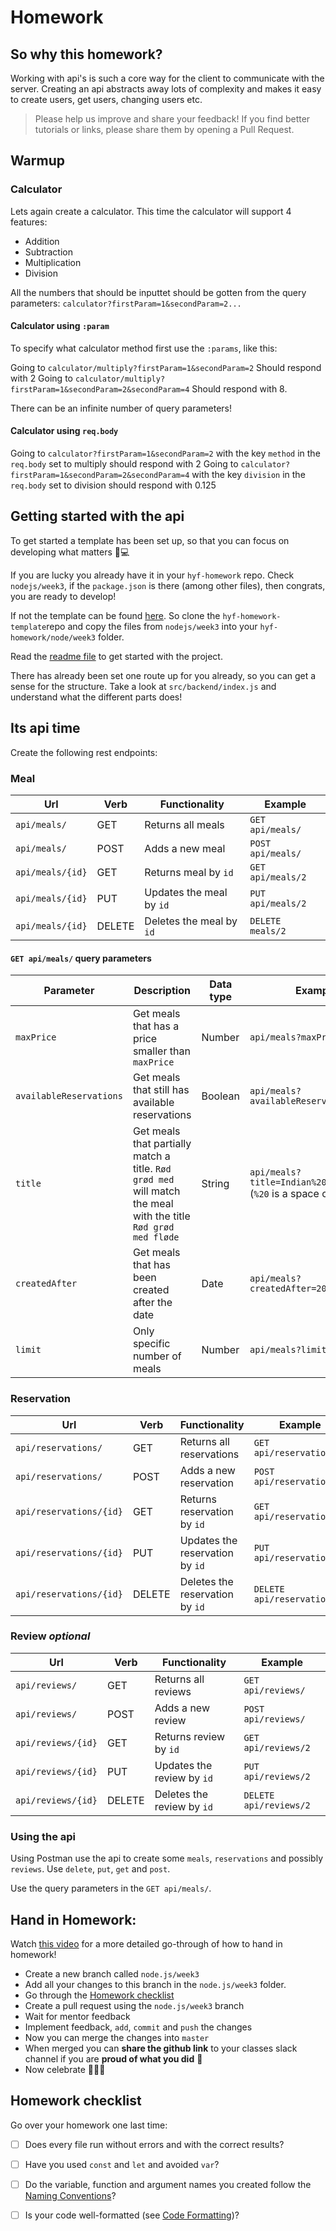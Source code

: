 # Homework

## So why this homework?
Working with api's is such a core way for the client to communicate with the server. Creating an api abstracts away lots of complexity and makes it easy to create users, get users, changing users etc. 

> Please help us improve and share your feedback! If you find better tutorials or links, please share them by opening a Pull Request.

## Warmup

### Calculator

Lets again create a calculator. This time the calculator will support 4 features:

- Addition
- Subtraction
- Multiplication
- Division

All the numbers that should be inputtet should be gotten from the query parameters: `calculator?firstParam=1&secondParam=2...`

#### Calculator using `:param`
To specify what calculator method first use the `:params`, like this:

Going to `calculator/multiply?firstParam=1&secondParam=2` Should respond with 2
Going to `calculator/multiply?firstParam=1&secondParam=2&secondParam=4` Should respond with 8. 

There can be an infinite number of query parameters!

#### Calculator using `req.body`

Going to `calculator?firstParam=1&secondParam=2` with the key `method` in the `req.body` set to multiply should respond with 2
Going to `calculator?firstParam=1&secondParam=2&secondParam=4` with the key `division` in the `req.body` set to division should respond with 0.125 


## Getting started with the api
To get started a template has been set up, so that you can focus on developing what matters 💪💻

If you are lucky you already have it in your `hyf-homework` repo. Check `nodejs/week3`, if the `package.json` is there (among other files), then congrats, you are ready to develop!

If not the template can be found [here](https://github.com/HackYourFuture-CPH/hyf-homework-template/tree/master/nodejs/week3). So clone the `hyf-homework-template`repo and copy the files from `nodejs/week3` into your `hyf-homework/node/week3` folder.

Read the [readme file](https://github.com/HackYourFuture-CPH/hyf-homework-template/tree/master/nodejs/week3/readme.md) to get started with the project. 

There has already been set one route up for you already, so you can get a sense for the structure. Take a look at `src/backend/index.js` and understand what the different parts does! 

## Its api time
Create the following rest endpoints:

### Meal

| Url | Verb | Functionality | Example | 
| ---- | ----- | ---- | -------- |
| `api/meals/` | GET | Returns all meals | `GET api/meals/` |
| `api/meals/` | POST | Adds a new meal | `POST api/meals/` |
| `api/meals/{id}` | GET | Returns meal by `id` | `GET api/meals/2` |
| `api/meals/{id}` | PUT | Updates the meal by `id` | `PUT api/meals/2` |
| `api/meals/{id}` | DELETE | Deletes the meal by `id` | `DELETE meals/2` |

#### `GET api/meals/` query parameters
| Parameter | Description | Data type | Example | 
| ---- | ----- | ---- | -------- |
| `maxPrice` | Get meals that has a price smaller than `maxPrice` | Number | `api/meals?maxPrice=90` |
| `availableReservations` | Get meals that still has available reservations | Boolean | `api/meals?availableReservations=true` |
| `title` | Get meals that partially match a title. `Rød grød med` will match the meal with the title `Rød grød med fløde` | String | `api/meals?title=Indian%20platter` (`%20` is a space character) |
| `createdAfter` | Get meals that has been created after the date | Date | `api/meals?createdAfter=2019-04-05` |
| `limit` | Only specific number of meals | Number | `api/meals?limit=4` |


### Reservation

| Url | Verb | Functionality | Example |
| ---- | ----- | ---- | -------- |
| `api/reservations/` | GET | Returns all reservations | `GET api/reservations/` |
| `api/reservations/` | POST | Adds a new reservation | `POST api/reservations/` |
| `api/reservations/{id}` | GET | Returns reservation by `id` | `GET api/reservations/2` |
| `api/reservations/{id}` | PUT | Updates the reservation by `id` | `PUT api/reservations/2` |
| `api/reservations/{id}` | DELETE | Deletes the reservation by `id` | `DELETE api/reservations/2` |

### Review *optional*

| Url | Verb | Functionality | Example |
| ---- | ----- | ---- | -------- |
| `api/reviews/` | GET | Returns all reviews | `GET api/reviews/` |
| `api/reviews/` | POST | Adds a new review | `POST api/reviews/` |
| `api/reviews/{id}` | GET | Returns review by `id` | `GET api/reviews/2` |
| `api/reviews/{id}` | PUT | Updates the review by `id` | `PUT api/reviews/2` |
| `api/reviews/{id}` | DELETE | Deletes the review by `id` | `DELETE api/reviews/2` |

### Using the api
Using Postman use the api to create some `meals`, `reservations` and possibly `reviews`. Use `delete`, `put`, `get` and `post`.

Use the query parameters in the `GET api/meals/`. 

## Hand in Homework:

Watch [this video](https://www.youtube.com/watch?v=feyBVDhFQuk) for a more detailed go-through of how to hand in homework!

- Create a new branch called `node.js/week3` 
- Add all your changes to this branch in the `node.js/week3` folder. 
- Go through the [Homework checklist](#homework-checklist)
- Create a pull request using the `node.js/week3` branch
- Wait for mentor feedback
- Implement feedback, `add`, `commit` and `push` the changes
- Now you can merge the changes into `master`
- When merged you can **share the github link** to your classes slack channel if you are **proud of what you did** 💪
- Now celebrate 🎉🎉🎉

## Homework checklist
Go over your homework one last time:

- [ ] Does every file run without errors and with the correct results?
- [ ] Have you used `const` and `let` and avoided `var`?
- [ ] Do the variable, function and argument names you created follow the [Naming Conventions](https://github.com/HackYourFuture/fundamentals/blob/master/fundamentals/naming_conventions.md)?
- [ ] Is your code well-formatted (see [Code Formatting](https://github.com/HackYourFuture/fundamentals/blob/master/fundamentals/naming_conventions.md))?

